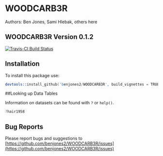 
# WOODCARB3R

Authors: Ben Jones, Sami Hlebak, others here 
 

## WOODCARB3R Version 0.1.2

[![Travis-CI Build Status](https://travis-ci.org/benjones2/WOODCARB3R.svg?branch=master)](https://travis-ci.org/benjones2/WOODCARB3R)

## Installation

To install this package use:


```s
devtools::install_github('benjones2/WOODCARB3R', build_vignettes = TRUE)
```

##Looking up Data Tables

Information on datasets can be found with `?` or `help()`.

```s
?hair1958
```

## Bug Reports

Please report bugs and suggestions to [https://github.com/benjones2/WOODCARB3R/issues](https://github.com/benjones2/WOODCARB3R/issues)

